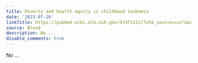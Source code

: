 ```yaml
---
title: Poverty and health equity in childhood leukemia
date: '2023-07-20'
linkTitle: https://pubmed.ncbi.nlm.nih.gov/37471111/?utm_source=curl&utm_medium=rss&utm_campaign=journals&utm_content=7603509&fc=None&ff=20230720211416&v=2.17.9.post6+86293ac
source: Blood
description: No ...
disable_comments: true
---
```

No ...